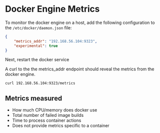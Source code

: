 # Docker Engine Metrics
To monitor the docker engine on a host, add the following configuration to the `/etc/docker/daemon.json` file:

```json
{
    "metrics_addr": "192.168.56.104:9323",
    "experimental": true
}
```

Next, restart the docker service

A curl to the the metrics_addr endpoint should reveal the metrics from the docker engine.

`curl 192.168.56.104:9323/metrics`

## Metrics measured
* How much CPU/memory does docker use
* Total number of failed image builds
* Time to process container actions
* Does not provide metrics specific to a container

